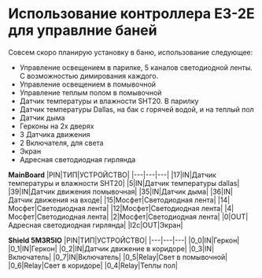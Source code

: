 # Использование контроллера E3-2E для управлние баней

Совсем скоро планирую установку в баню, использование следующее:
- Управление освещением в парилке, 5 каналов светодиодной ленты. С возможностью димирования каждого. 
- Управление освещением в помывочной
- Управление теплым полом в помывочной
- Датчик температуры и влажности SHT20. В парилку
- Датчик температуры Dallas, на бак с горячей водой, и на теплый пол
- Датчик дыма
- Герконы на 2х дверях 
- 3 Датчика движения
- 2 Включателя, для света
- Экран
- Адресная светодиодная гирлянда


**MainBoard**
|PIN|ТИП|УСТРОЙСТВО|
|---|---|---|
|17|IN|Датчик температуры и влажности SHT20|
|5|IN|Датчик температуры dallas|	
|39|IN|Датчик движения помывочная|
|35|IN|Датчик дыма|
|36|IN|Датчик движения на входе|
|15|Мосфет|Светодиодная лента|
|14|Мосфет|Светодиодная лента|
|12|Мосфет|Светодиодная лента|
|4|Мосфет|Светодиодная лента|
|2|Мосфет|Светодиодная лента|
|0|OUT|Адресная светодиодная гирлянда|
|I2c|OUT|Экран|		


**Shield 5M3R5IO**
|PIN|ТИП|УСТРОЙСТВО|
|---|---|---|
|0_0|IN|Геркон|
|0_1|IN|Геркон|
|0_2|IN|Датчик движение в коридоре|
|0_3|IN|Включатель|
|0_7|IN|Включатель|
|0_5|Relay|Свет в помывочной|
|0_6|Relay|Свет в коридоре|
|0_4|Relay|Теплы пол|


